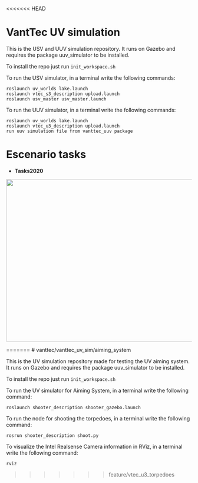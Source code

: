 <<<<<<< HEAD
# VantTec UV simulation

This is the USV and UUV simulation repository. It runs on Gazebo and requires the package uuv_simulator to be installed.

To install the repo just run `init_workspace.sh`

To run the USV simulator, in a terminal write the following commands:

 ```
roslaunch uv_worlds lake.launch
roslaunch vtec_s3_description upload.launch
roslaunch usv_master usv_master.launch
```

To run the UUV simulator, in a terminal write the following commands:

```
roslaunch uv_worlds lake.launch
roslaunch vtec_u3_description upload.launch
run uuv simulation file from vanttec_uuv package
```

# Escenario tasks

- **Tasks2020** 
<p align="center">
  <img src="https://github.com/vanttec/vanttec_uv_sim/blob/feature/testmissions/sim_challenges/scene.jpeg" width="600" height="440" align="center"/>

</p>
=======
# vanttec/vanttec_uv_sim/aiming_system

This is the UV simulation repository made for testing the UV aiming system. It runs on Gazebo and requires the package uuv_simulator to be installed.

To install the repo just run `init_workspace.sh`

To run the UV simulator for Aiming System, in a terminal write the following command:

`roslaunch shooter_description shooter_gazebo.launch`

To run the node for shooting the torpedoes, in a terminal write the following command:

`rosrun shooter_description shoot.py`

To visualize the Intel Realsense Camera information in RViz, in a terminal write the following command:

`rviz` 
>>>>>>> feature/vtec_u3_torpedoes
